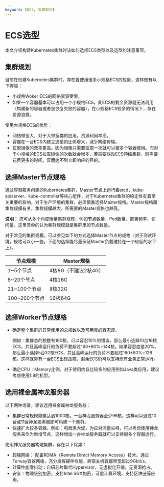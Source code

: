 ```yaml
---
keyword: [ECS, 集群规划]
---
```


# ECS选型

本文介绍构建Kubernetes集群时该如何选择ECS类型以及选型的注意事项。

## 集群规划

目前在创建Kubernetes集群时，存在着使用很多小规格ECS的现象，这样做有以下弊端：

-   小规格Woker ECS的网络资源受限。
-   如果一个容器基本可以占用一个小规格ECS，此ECS的剩余资源就无法利用（构建新的容器或者是恢复失败的容器），在小规格ECS较多的情况下，存在资源浪费。

使用大规格ECS的优势：

-   网络带宽大，对于大带宽类的应用，资源利用率高。
-   容器在一台ECS内建立通信的比例增大，减少网络传输。
-   拉取镜像的效率更高。因为镜像只需要拉取一次就可以被多个容器使用。而对于小规格的ECS拉取镜像的次数就会增多，若需要联动ECS伸缩集群，则需要花费更多的时间，反而达不到立即响应的目的。

## 选择Master节点规格

通过容器服务创建的Kubernetes集群，Master节点上运行着etcd、kube-apiserver、kube-controller等核心组件，对于Kubernetes集群的稳定性有着至关重要的影响，对于生产环境的集群，必须慎重选择Master规格。Master规格跟集群规模有关，集群规模越大，所需要的Master规格也越高。

**说明：** 您可从多个角度衡量集群规模，例如节点数量、Pod数量、部署频率、访问量。这里简单的认为集群规模就是集群里的节点数量。

对于常见的集群规模，可以参见如下的方式选择Master节点的规格（对于测试环境，规格可以小一些。下面的选择能尽量保证Master负载维持在一个较低的水平上）。

|节点规模|Master规格|
|----|--------|
|1~5个节点|4核8G（不建议2核4G）|
|6~20个节点|4核16G|
|21~100个节点|8核32G|
|100~200个节点|16核64G|

## 选择Worker节点规格

-   确定整个集群的日常使用的总核数以及可用度的容忍度。

    例如：集群总的核数有160核，可以容忍10%的错误。那么最小选择10台16核ECS，并且高峰运行的负荷不要超过160\*90%=144核。如果容忍度是20%，那么最小选择5台32核ECS，并且高峰运行的负荷不要超过160\*80%=128核。这样就算有一台ECS出现故障，剩余ECS仍可以支持现有业务正常运行。

-   确定CPU：Memory比例。对于使用内存比较多的应用例如Java类应用，建议考虑使用1:8的机型。

## 选用裸金属神龙服务器

以下两种场景，建议选用裸金属神龙服务器：

-   集群日常规模能够达到1000核。一台神龙服务器至少96核，这样可以通过10台或11台神龙服务器即可构建一个集群。
-   快速扩大较多容器。例如：电商类大促，为应对流量尖峰，可以考虑使用神龙服务来作为新增节点，这样增加一台神龙服务器就可以支持很多个容器运行。

使用神龙服务器构建集群，存在以下优势：

-   超强网络： 配备RDMA（Remote Direct Memory Access）技术。通过Terway容器网络，充分发挥硬件性能，跨宿主机容器带宽超过9Gbit/s。
-   计算性能零抖动：自研芯片取代Hypervisor，无虚拟化开销，无资源抢占。
-   安全：物理级别加密，支持Intel SGX加密，可信计算环境，支持区块链等应用。


